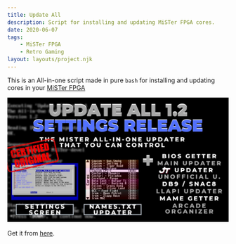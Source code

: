 ```yaml
---
title: Update All
description: Script for installing and updating MiSTer FPGA cores.
date: 2020-06-07
tags:
    - MiSTer FPGA
    - Retro Gaming
layout: layouts/project.njk
---
```

This is an All-in-one script made in pure `bash` for installing and updating cores in your [MiSTer FPGA](https://github.com/MiSTer-devel/Main_MiSTer/wiki)

![Update All 1.2 Capture](/img/updateall.jpg)

Get it from [here](https://github.com/theypsilon/Update_All_MiSTer).